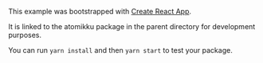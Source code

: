 This example was bootstrapped with [Create React App](https://github.com/facebook/create-react-app).

It is linked to the atomikku package in the parent directory for development purposes.

You can run `yarn install` and then `yarn start` to test your package.
